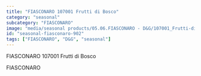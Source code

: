 ```yaml
---
title: "FIASCONARO 107001 Frutti di Bosco"
category: "seasonal"
subcategory: "FIASCONARO"
image: "media/seasonal products/05.06.FIASCONARO - D&G/107001_Frutti-di-Bosco.jpg"
id: "seasonal-fiasconaro-902"
tags: ["FIASCONARO", "D&G", "seasonal"]
---
```


FIASCONARO 107001 Frutti di Bosco

FIASCONARO
